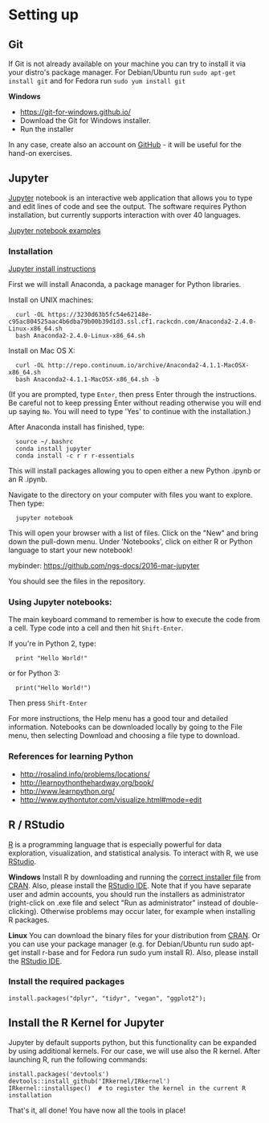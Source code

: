 # Setting up

## Git

If Git is not already available on your machine you can try to install it via your distro's package manager. For Debian/Ubuntu run `sudo apt-get install git` and for Fedora run `sudo yum install git`

**Windows**
- https://git-for-windows.github.io/
- Download the Git for Windows installer.
- Run the installer

In any case, create also an account on [GitHub](https://github.com) - it will be useful for the hand-on exercises.


## Jupyter

[Jupyter](http://jupyter.org/) notebook is an interactive web application that allows you to type and edit lines of code and see the output. The software requires Python installation, but currently supports interaction with over 40 languages.

[Jupyter notebook examples](https://github.com/ipython/ipython/wiki/A-gallery-of-interesting-IPython-Notebooks)

### Installation

[Jupyter install instructions](http://jupyter.readthedocs.io/en/latest/install.html)

First we will install Anaconda, a package manager for Python libraries.

Install on UNIX machines:

```
  curl -OL https://3230d63b5fc54e62148e-c95ac804525aac4b6dba79b00b39d1d3.ssl.cf1.rackcdn.com/Anaconda2-2.4.0-Linux-x86_64.sh
  bash Anaconda2-2.4.0-Linux-x86_64.sh
```

Install on Mac OS X:

```
  curl -OL http://repo.continuum.io/archive/Anaconda2-4.1.1-MacOSX-x86_64.sh
  bash Anaconda2-4.1.1-MacOSX-x86_64.sh -b
```

(If you are prompted, type ``Enter``, then press Enter through the instructions. Be careful not to keep pressing Enter without reading otherwise you will end up saying ``No``. You will need to type 'Yes' to continue with the installation.)

After Anaconda install has finished, type:

```
  source ~/.bashrc
  conda install jupyter
  conda install -c r r r-essentials
```

This will install packages allowing you to open either a new Python .ipynb or an R .ipynb.

Navigate to the directory on your computer with files you want to explore. Then type:

```
  jupyter notebook
```

This will open your browser with a list of files. Click on the "New" and bring down the pull-down menu. Under 'Notebooks', click on either R or Python language to start your new notebook!


mybinder: https://github.com/ngs-docs/2016-mar-jupyter


You should see the files in the repository.

### Using Jupyter notebooks:

The main keyboard command to remember is how to execute the code from a cell. Type code into a cell and then hit `Shift-Enter`.

If you're in Python 2, type:
```
  print "Hello World!"
```

or for Python 3:

```
  print("Hello World!")
```

Then press `Shift-Enter`

For more instructions, the Help menu has a good tour and detailed information. Notebooks can be downloaded locally by going to the File menu, then selecting Download and choosing a file type to download.

### References for learning Python

* http://rosalind.info/problems/locations/
* http://learnpythonthehardway.org/book/
* http://www.learnpython.org/
* http://www.pythontutor.com/visualize.html#mode=edit

## R / RStudio

[R](http://www.r-project.org/) is a programming language that is especially powerful for data exploration, visualization, and statistical analysis. To interact with R, we use [RStudio](http://www.rstudio.com/).

**Windows**
Install R by downloading and running the [correct installer file](http://cran.r-project.org/bin/windows/base/release.htm) from [CRAN](http://cran.r-project.org/index.html). Also, please install the [RStudio IDE](http://www.rstudio.com/ide/download/desktop). Note that if you have separate user and admin accounts, you should run the installers as administrator (right-click on .exe file and select "Run as administrator" instead of double-clicking). Otherwise problems may occur later, for example when installing R packages.

**Linux**
You can download the binary files for your distribution from [CRAN](http://cran.r-project.org/index.html). Or you can use your package manager (e.g. for Debian/Ubuntu run sudo apt-get install r-base and for Fedora run sudo yum install R). Also, please install the [RStudio IDE](http://www.rstudio.com/ide/download/desktop).

### Install the required packages

```
install.packages("dplyr", "tidyr", "vegan", "ggplot2");
```


## Install the R Kernel for Jupyter

Jupyter by default supports python, but this functionality can be expanded by using additional kernels. For our case, we will use also the R kernel. After launching R, run the following commands:

```
install.packages('devtools')
devtools::install_github('IRkernel/IRkernel')
IRkernel::installspec()  # to register the kernel in the current R installation
```
That's it, all done! You have now all the tools in place!
